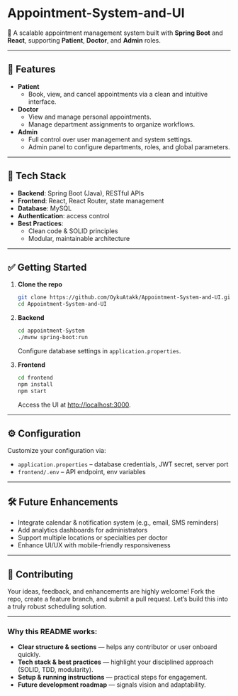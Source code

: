 

# Appointment-System-and-UI

🚀 A scalable appointment management system built with **Spring Boot** and **React**, supporting **Patient**, **Doctor**, and **Admin** roles.

---

## 🌟 Features

- **Patient**  
  - Book, view, and cancel appointments via a clean and intuitive interface.  
- **Doctor**  
  - View and manage personal appointments.  
  - Manage department assignments to organize workflows.  
- **Admin**  
  - Full control over user management and system settings.  
  - Admin panel to configure departments, roles, and global parameters.  

---

## 🔧 Tech Stack

- **Backend**: Spring Boot (Java), RESTful APIs
- **Frontend**: React, React Router, state management  
- **Database**: MySQL
- **Authentication**: access control  
- **Best Practices**:  
  - Clean code & SOLID principles  
  - Modular, maintainable architecture  

---

## ✅ Getting Started

1. **Clone the repo**  
   ```bash
   git clone https://github.com/OykuAtakk/Appointment-System-and-UI.git
   cd Appointment-System-and-UI


2. **Backend**

   ```bash
   cd appointment-System
   ./mvnw spring-boot:run
   ```

   Configure database settings in `application.properties`.

3. **Frontend**

   ```bash
   cd frontend
   npm install
   npm start
   ```

   Access the UI at [http://localhost:3000](http://localhost:3000).

---

## ⚙️ Configuration

Customize your configuration via:

* `application.properties` – database credentials, JWT secret, server port
* `frontend/.env` – API endpoint, env variables

---

## 🛠️ Future Enhancements

* Integrate calendar & notification system (e.g., email, SMS reminders)
* Add analytics dashboards for administrators
* Support multiple locations or specialties per doctor
* Enhance UI/UX with mobile-friendly responsiveness

---

## 🤝 Contributing

Your ideas, feedback, and enhancements are highly welcome! Fork the repo, create a feature branch, and submit a pull request. Let’s build this into a truly robust scheduling solution.

---

### Why this README works:

- **Clear structure & sections** — helps any contributor or user onboard quickly.  
- **Tech stack & best practices** — highlight your disciplined approach (SOLID, TDD, modularity).  
- **Setup & running instructions** — practical steps for engagement.  
- **Future development roadmap** — signals vision and adaptability.  

```

